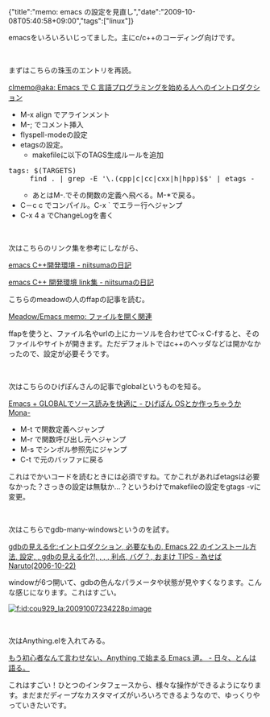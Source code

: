 {"title":"memo: emacs の設定を見直し","date":"2009-10-08T05:40:58+09:00","tags":["linux"]}

<!-- DATE: 2009-10-07T20:40:58+00:00 -->
<!-- OLDURL: http://d.hatena.ne.jp/cou929_la/20091007/ -->


<div class="section">
<p>emacsをいろいろいじってました。主にc/c++のコーディング向けです。</p>
<br>

<p>まずはこちらの珠玉のエントリを再読。</p>
<p><a href="http://at-aka.blogspot.com/2006/12/emacs-c.html" target="_blank">clmemo@aka: Emacs で C 言語プログラミングを始める人へのイントロダクション</a></p>

<ul>
<li>M-x align でアラインメント</li>
<li>M-; でコメント挿入</li>
<li>flyspell-modeの設定</li>
<li>etagsの設定。

<ul>
<li>makefileに以下のTAGS生成ルールを追加</li>
</ul>
</li>
</ul>
<pre class="syntax-highlight">
<span class="synIdentifier">tags:</span> <span class="synIdentifier">$(TARGETS)</span>
     find . | grep -E <span class="synConstant">'\.(cpp|c|cc|cxx|h|hpp)</span><span class="synIdentifier">$$</span><span class="synConstant">'</span> | etags -
</pre>


<ul>

<ul>
<li>あとはM-.でその関数の定義へ飛べる。M-*で戻る。</li>
</ul>
<li>C－c c でコンパイル。C-x ` でエラー行へジャンプ</li>
<li>C-x 4 a でChangeLogを書く</li>
</ul>
<br>

<p>次はこちらのリンク集を参考にしながら、</p>
<p><a href="http://d.hatena.ne.jp/niitsuma/20080114/1203335012" target="_blank">emacs C++開発環境 - niitsumaの日記</a></p>
<p><a href="http://d.hatena.ne.jp/niitsuma/20080114/1201322325" target="_blank">emacs C++ 開発環境 link集 - niitsumaの日記</a></p>
<p>こちらのmeadowの人のffapの記事を読む。</p>
<p><a href="http://www.bookshelf.jp/soft/meadow_23.html#SEC230" target="_blank">Meadow/Emacs memo: ファイルを開く関連</a></p>
<p>ffapを使うと、ファイル名やurlの上にカーソルを合わせてC-x C-fすると、そのファイルやサイトが開きます。ただデフォルトではc++のヘッダなどは開かなかったので、設定が必要そうです。</p>
<br>

<p>次はこちらのひげぽんさんの記事でglobalというものを知る。</p>
<p><a href="http://d.hatena.ne.jp/higepon/20060107/1136628498" target="_blank">Emacs + GLOBALでソース読みを快適に - ひげぽん OSとか作っちゃうかMona-</a></p>

<ul>
<li>M-t で関数定義へジャンプ</li>
<li>M-r で関数呼び出し元へジャンプ</li>
<li>M-s でシンボル参照先にジャンプ</li>
<li>C-t で元のバッファに戻る</li>
</ul>
<p>これはでかいコードを読むときには必須ですね。てかこれがあればetagsは必要なかった？さっきの設定は無駄か…？というわけでmakefileの設定をgtags -vに変更。</p>
<br>

<p>次はこちらでgdb-many-windowsというのを試す。</p>
<p><a href="http://narupon.tdiary.net/20061022.html" target="_blank">gdbの見える化:イントロダクション, 必要なもの, Emacs 22 のインストール方法, 設定, , gdbの見える化?!, , , , 利点, バグ？, おまけ TIPS - 為せばNaruto(2006-10-22)</a></p>
<p>windowが6つ開いて、gdbの色んなパラメータや状態が見やすくなります。こんな感じになります。これはすごい。</p>
<p><a href="http://f.hatena.ne.jp/cou929_la/20091007234228" class="hatena-fotolife" target="_blank"><img src="http://cdn-ak.f.st-hatena.com/images/fotolife/c/cou929_la/20091007/20091007234228.png" alt="f:id:cou929_la:20091007234228p:image" title="f:id:cou929_la:20091007234228p:image" class="hatena-fotolife"></a></p>
<br>

<p>次はAnything.elを入れてみる。</p>
<p><a href="http://d.hatena.ne.jp/tomoya/20090423/1240456834" target="_blank">もう初心者なんて言わせない、Anything で始まる Emacs 道。 - 日々、とんは語る。</a></p>
<p>これはすごい！ひとつのインタフェースから、様々な操作ができるようになります。まだまだディープなカスタマイズがいろいろできるようなので、ゆっくりやっていきたいです。</p>
</div>






